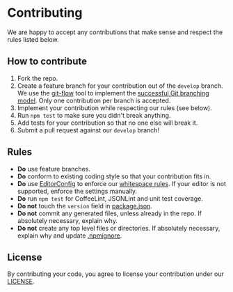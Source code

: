 # Contributing

We are happy to accept any contributions that make sense and respect the rules listed below.

## How to contribute

1. Fork the repo.
2. Create a feature branch for your contribution out of the `develop` branch. We use the [git-flow][gitflow-tool] tool to implement the [successful Git branching model][gitflow-post]. Only one contribution per branch is accepted.
3. Implement your contribution while respecting our rules (see below).
4. Run `npm test` to make sure you didn't break anything.
5. Add tests for your contribution so that no one else will break it.
6. Submit a pull request against our `develop` branch!

## Rules

* **Do** use feature branches.
* **Do** conform to existing coding style so that your contribution fits in.
* **Do** use [EditorConfig] to enforce our [whitespace rules](.editorconfig). If your editor is not supported, enforce the settings manually.
* **Do** run `npm test` for CoffeeLint, JSONLint and unit test coverage.
* **Do not** touch the `version` field in [package.json](package.json).
* **Do not** commit any generated files, unless already in the repo. If absolutely necessary, explain why.
* **Do not** create any top level files or directories. If absolutely necessary, explain why and update [.npmignore](.npmignore).

## License

By contributing your code, you agree to license your contribution under our [LICENSE](LICENSE).

[gitflow-post]: <http://nvie.com/posts/a-successful-git-branching-model/>
[gitflow-tool]: <https://github.com/nvie/gitflow>
[editorconfig]: <http://editorconfig.org/>
